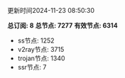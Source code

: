 更新时间2024-11-23 08:50:30

**总订阅: 8**
**总节点: 7277**
**有效节点: 6314**
- ss节点: 1252
- v2ray节点: 3715
- trojan节点: 1340
- ssr节点: 7
